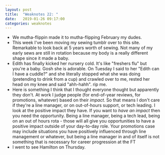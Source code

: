 ```yaml
---
layout: post
title:  "Weaknotes 22: "
date:   2019-01-26 09:17:00
categories: weaknotes
---
```

* We mutha-flippin made it to mutha-flipping February my dudes.
* This week I've been moving my sewing tumblr over to this site. Remarkable to look back at 5 years worth of sewing. Not many of my early sews are still in rotation because my body is a really different shape since it made a baby.
* Edith has finally kicked her nursery cold. It's like "freshers flu" but you're a baby. Gosh she is adorable. On Tuesday I said to her "Edith can I have a cuddle?" and she literally stopped what she was doing (pretending to drink from a cup) and crawled over to me, rested her head on my knee and said "ahh-hahh". rip me.
* Here is something I think that I thought everyone thought but apparently they don't. At work I judge people (for end-of-year reviews, for promotions, whatever) based on their _impact_. So that means I don't care if they're a line manager, or on out-of-hours support, or tech leading. I look at the positive impact they have. If you want to _have an impact_ then you need the opportunity. Being a line manager, being a tech lead, being on an out of hours rota - those will all give you opportunities to have a positive impact outside of your day-to-day role. Your promotions case may include situations you have positively influenced through line management or whatever, but being a line manager in and of itself is not something that is necessary for career progression at the FT
* I went to see Hamilton on Thursday.
